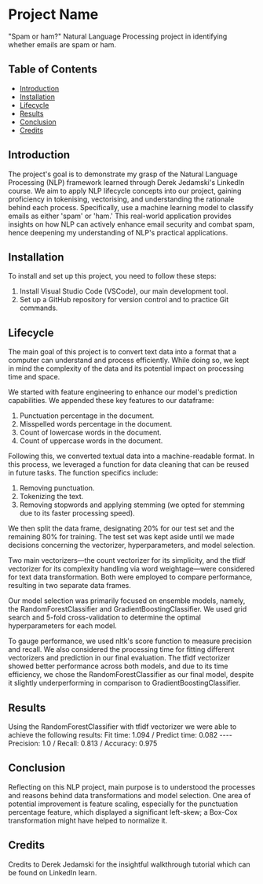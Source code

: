 # Project Name

"Spam or ham?" Natural Language Processing project in identifying whether emails are spam or ham.

## Table of Contents

- [Introduction](#introduction)
- [Installation](#installation)
- [Lifecycle](#features)
- [Results](#results)
- [Conclusion](#conclusion)
- [Credits](#credits)

## Introduction

The project's goal is to demonstrate my grasp of the Natural Language Processing (NLP) framework learned through Derek Jedamski's LinkedIn course. We aim to apply NLP lifecycle concepts into our project, gaining proficiency in tokenising, vectorising, and understanding the rationale behind each process. Specifically, use a machine learning model to classify emails as either 'spam' or 'ham.' This real-world application provides insights on how NLP can actively enhance email security and combat spam, hence deepening my understanding of NLP's practical applications. 

## Installation

To install and set up this project, you need to follow these steps:

1. Install Visual Studio Code (VSCode), our main development tool.
2. Set up a GitHub repository for version control and to practice Git commands.

## Lifecycle

The main goal of this project is to convert text data into a format that a computer can understand and process efficiently. While doing so, we kept in mind the complexity of the data and its potential impact on processing time and space.

We started with feature engineering to enhance our model's prediction capabilities. We appended these key features to our dataframe:

1. Punctuation percentage in the document.
2.  Misspelled words percentage in the document.
3.  Count of lowercase words in the document.
4.  Count of uppercase words in the document.

Following this, we converted textual data into a machine-readable format. In this process, we leveraged a function for data cleaning that can be reused in future tasks. The function specifics include:

1. Removing punctuation.
2. Tokenizing the text.
3. Removing stopwords and applying stemming (we opted for stemming due to its faster processing speed).

We then split the data frame, designating 20% for our test set and the remaining 80% for training. The test set was kept aside until we made decisions concerning the vectorizer, hyperparameters, and model selection.

Two main vectorizers―the count vectorizer for its simplicity, and the tfidf vectorizer for its complexity handling via word weightage―were considered for text data transformation. Both were employed to compare performance, resulting in two separate data frames.

Our model selection was primarily focused on ensemble models, namely, the RandomForestClassifier and GradientBoostingClassifier. We used grid search and 5-fold cross-validation to determine the optimal hyperparameters for each model.

To gauge performance, we used nltk's score function to measure precision and recall. We also considered the processing time for fitting different vectorizers and prediction in our final evaluation. The tfidf vectorizer showed  better performance across both models, and due to its time efficiency, we chose the RandomForestClassifier as our final model, despite it slightly underperforming in comparison to GradientBoostingClassifier.

## Results

Using the RandomForestClassifier with tfidf vectorizer we were able to achieve the following results:
Fit time: 1.094 / Predict time: 0.082 ---- Precision: 1.0 / Recall: 0.813 / Accuracy: 0.975

## Conclusion

Reflecting on this NLP project, main purpose is to understood the processes and reasons behind data transformations and model selection. One area of potential improvement is feature scaling, especially for the punctuation percentage feature, which displayed a significant left-skew; a Box-Cox transformation might have helped to normalize it.

## Credits

Credits to Derek Jedamski for the insightful walkthrough tutorial which can be found on LinkedIn learn.
